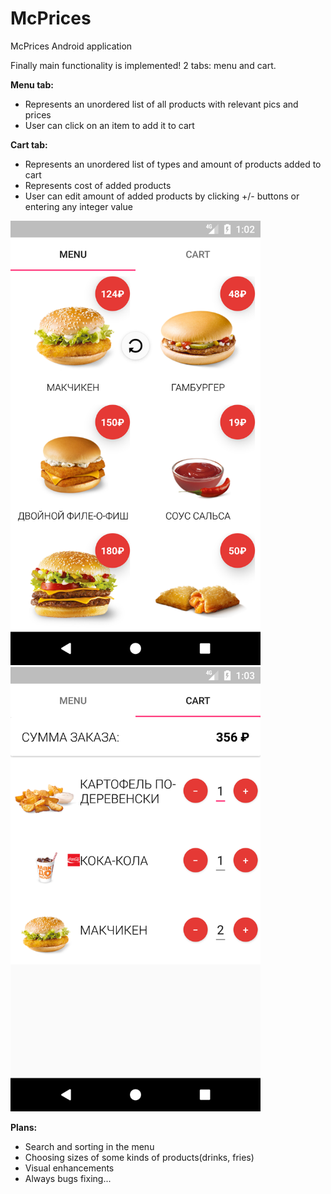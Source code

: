 # McPrices
McPrices Android application

Finally main functionality is implemented! 
2 tabs: menu and cart.

<b>Menu tab:</b>
<ul>
<li>Represents an unordered list of all products with relevant pics and prices</li>
<li>User can click on an item to add it to cart</li>
</ul>
<b>Cart tab:</b>
<ul>
<li>Represents an unordered list of types and amount of products added to cart</li>
<li>Represents cost of added products</li>
<li>User can edit amount of added products by clicking +/- buttons or entering any integer value</li>
</ul>
<img src=https://github.com/sokoloff06/McPrices/blob/second_screen_addition/demo/menu.png width="400"/>
<img src=https://github.com/sokoloff06/McPrices/blob/second_screen_addition/demo/cart.png width="400"/>

<b>Plans:</b>
<ul>
<li>Search and sorting in the menu</li>
<li>Choosing sizes of some kinds of products(drinks, fries)</li>
<li>Visual enhancements</li>
<li>Always bugs fixing...</li>
</ul>
